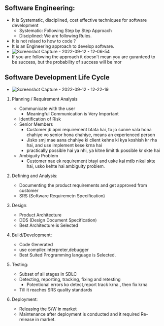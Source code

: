 ## Software Engineering:

- It is Systematic, disciplined, cost effective techniques for software development
    - Systematic: Following Step by Step Approach
    - Disciplined: We are following Rules.
- It is not relaed to how to code ?
- It is an Engineering approach to develop software.
- ![Screenshot Capture - 2022-09-12 - 12-06-54](https://user-images.githubusercontent.com/35686407/189588530-03f03a31-569e-41a2-ad16-4ca88d7c17ac.png)
- If you are following the approach it doesn't mean you are guranteed to be success, but the probability of success will be mor


## Software Development Life Cycle
- ![Screenshot Capture - 2022-09-12 - 12-22-19](https://user-images.githubusercontent.com/35686407/189590878-12e5fee0-2c0f-42cd-9e80-71b97085feb1.png)

1. Planning / Requirement Analysis
    - Communicate with the user
        - Meaningful Communication is Very Important
    - Identification of Risk
    - Senior Members
        - Customer jb apni requirement btata hai, to jo sunne vala hona chahiye vo senior hona chahiye, means an experienced person
        - Jisko smj mae aana chahiye ki client kehne ki kya koshish kr rha hai, and use implement kese krna hai
        - practically possible hai ya nhi, ya kitne limit tk possible kr skte hai
    - Ambiguity Problem
        - Customer nae ek requirement btayi and uske kai mtlb nikal skte hai, usko kehte hai ambiguity problem.

2. Defining and Analysis:
    - Documenting the product requirements and get approved from customer
    - SRS (Software Requiremetn Specification)

3. Design:
     - Product Architecture
     - DDS (Design Document Specification)
     - Best Architecture is Selected
    
4. Build/Development:
    - Code Generated
    - use compiler.interpreter,debugger
    - Best Suited Programming language is Selected.

5. Testing:
    - Subset of all stages in SDLC
    - Detecting, reporting, tracking, fixing and retesting
        - Potentional errors ko detect,report track krna , then fix krna
    - Till it reaches SRS quality standards

6. Deployment:
    - Releasing the S/W in market
    - Maintenance after deployment is conducted and it required Re-release in market.
















